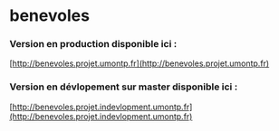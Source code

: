 # benevoles

### Version en production disponible ici :
[http://benevoles.projet.umontp.fr](http://benevoles.projet.umontp.fr)

### Version en dévlopement sur master disponible ici :
[http://benevoles.projet.indevlopment.umontp.fr](http://benevoles.projet.indevlopment.umontp.fr)
